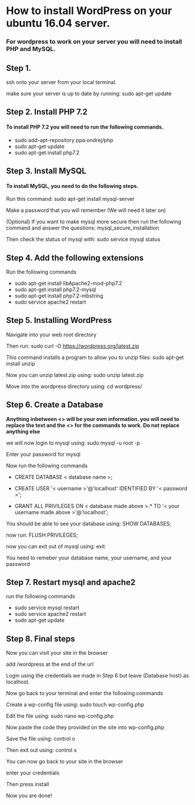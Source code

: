 
# How to install WordPress on your ubuntu 16.04 server.

### For wordpress to work on your server you will need to install PHP and MySQL.

## Step 1. 

ssh onto your server from your local terminal.

make sure your server is up to date by running: sudo apt-get update 

## Step 2. Install PHP 7.2

#### To install PHP 7.2 you will need to run the following commands.

* sudo add-apt-repository ppa:ondrej/php
* sudo apt-get update
* sudo apt-get install php7.2

## Step 3. Install MySQL

#### To install MySQL, you need to do the following steps.

Run this command: sudo apt-get install mysql-server 

Make a password that you will remember (We will need it later on)

(Optional) If you want to make mysql more secure then run the following command and answer the questions: mysql_secure_installation 

Then check the status of mysql with: sudo service mysql status 

## Step 4. Add the following extensions

Run the following commands  

* sudo apt-get install libApache2-mod-php7.2 
* sudo apt-get install php7.2-mysql 
* sudo apt-get install php7.2-mbstring 
* sudo service apache2 restart 

## Step 5. Installing WordPress 

Navigate into your web root directory  

Then run: sudo curl -O https://wordpress.org/latest.zip

This command installs a program to allow you to unzip files: sudo apt-get install unzip 

Now you can unzip latest.zip using: sudo unzip latest.zip 

Move into the wordpress directory using: cd wordpress/ 

## Step 6. Create a Database

**Anything inbetween <> will be your own information. you will need to replace the text and the <> for the commands to work. Do not replace anything else**

we will now login to mysql using: sudo mysql -u root -p

Enter your password for mysql

Now run the following commands

* CREATE DATABASE < database name >;

* CREATE USER '< username >'@'localhost' IDENTIFIED BY '< password >';

* GRANT ALL PRIVILEGES ON < database made above >.* TO '< your username made above >'@'localhost';

You should be able to see your database using: SHOW DATABASES;

now run: FLUSH PRIVILEGES;

now you can exit out of mysql using: exit 

You need to remeber your database name, your username, and your password

## Step 7. Restart mysql and apache2

run the following commands

* sudo service mysql restart
* sudo service apache2 restart
* sudo apt-get update

## Step 8. Final steps

Now you can visit your site in the browser 

add /wordpress at the end of the url

Login using the credentials we made in Step 6 but leave (Database host) as localhost.

Now go back to your terminal and enter the following commands

Create a wp-config file using: sudo touch wp-config.php 

Edit the file using: sudo nano wp-config.php  

Now paste the code they provided on the site into wp-config.php 

Save the file using: control o

Then exit out using: control x

You can now go back to your site in the browser 

enter your credentials

Then press install  

Now you are done! 